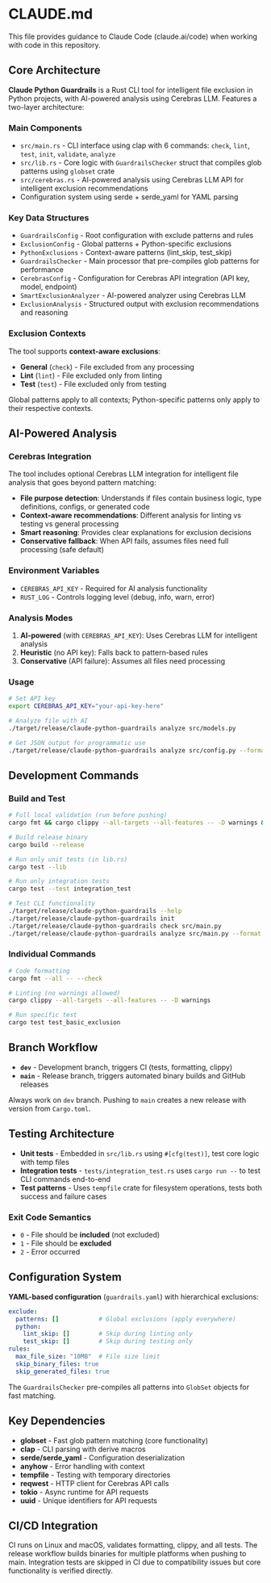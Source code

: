 # CLAUDE.md

This file provides guidance to Claude Code (claude.ai/code) when working with code in this repository.

## Core Architecture

**Claude Python Guardrails** is a Rust CLI tool for intelligent file exclusion in Python projects, with AI-powered analysis using Cerebras LLM. Features a two-layer architecture:

### Main Components
- `src/main.rs` - CLI interface using clap with 6 commands: `check`, `lint`, `test`, `init`, `validate`, `analyze`
- `src/lib.rs` - Core logic with `GuardrailsChecker` struct that compiles glob patterns using `globset` crate
- `src/cerebras.rs` - AI-powered analysis using Cerebras LLM API for intelligent exclusion recommendations
- Configuration system using serde + serde_yaml for YAML parsing

### Key Data Structures
- `GuardrailsConfig` - Root configuration with exclude patterns and rules
- `ExclusionConfig` - Global patterns + Python-specific exclusions
- `PythonExclusions` - Context-aware patterns (lint_skip, test_skip)
- `GuardrailsChecker` - Main processor that pre-compiles glob patterns for performance
- `CerebrasConfig` - Configuration for Cerebras API integration (API key, model, endpoint)
- `SmartExclusionAnalyzer` - AI-powered analyzer using Cerebras LLM
- `ExclusionAnalysis` - Structured output with exclusion recommendations and reasoning

### Exclusion Contexts
The tool supports **context-aware exclusions**:
- **General** (`check`) - File excluded from any processing
- **Lint** (`lint`) - File excluded only from linting
- **Test** (`test`) - File excluded only from testing

Global patterns apply to all contexts; Python-specific patterns only apply to their respective contexts.

## AI-Powered Analysis

### Cerebras Integration
The tool includes optional Cerebras LLM integration for intelligent file analysis that goes beyond pattern matching:

- **File purpose detection**: Understands if files contain business logic, type definitions, configs, or generated code
- **Context-aware recommendations**: Different analysis for linting vs testing vs general processing
- **Smart reasoning**: Provides clear explanations for exclusion decisions
- **Conservative fallback**: When API fails, assumes files need full processing (safe default)

### Environment Variables
- `CEREBRAS_API_KEY` - Required for AI analysis functionality
- `RUST_LOG` - Controls logging level (debug, info, warn, error)

### Analysis Modes
1. **AI-powered** (with `CEREBRAS_API_KEY`): Uses Cerebras LLM for intelligent analysis
2. **Heuristic** (no API key): Falls back to pattern-based rules  
3. **Conservative** (API failure): Assumes all files need processing

### Usage
```bash
# Set API key
export CEREBRAS_API_KEY="your-api-key-here"

# Analyze file with AI
./target/release/claude-python-guardrails analyze src/models.py

# Get JSON output for programmatic use  
./target/release/claude-python-guardrails analyze src/config.py --format json
```

## Development Commands

### Build and Test
```bash
# Full local validation (run before pushing)
cargo fmt && cargo clippy --all-targets --all-features -- -D warnings && cargo test

# Build release binary
cargo build --release

# Run only unit tests (in lib.rs)
cargo test --lib

# Run only integration tests
cargo test --test integration_test

# Test CLI functionality
./target/release/claude-python-guardrails --help
./target/release/claude-python-guardrails init
./target/release/claude-python-guardrails check src/main.py
./target/release/claude-python-guardrails analyze src/main.py --format json
```

### Individual Commands
```bash
# Code formatting
cargo fmt --all -- --check

# Linting (no warnings allowed)
cargo clippy --all-targets --all-features -- -D warnings

# Run specific test
cargo test test_basic_exclusion
```

## Branch Workflow

- **`dev`** - Development branch, triggers CI (tests, formatting, clippy)
- **`main`** - Release branch, triggers automated binary builds and GitHub releases

Always work on `dev` branch. Pushing to `main` creates a new release with version from `Cargo.toml`.

## Testing Architecture

- **Unit tests** - Embedded in `src/lib.rs` using `#[cfg(test)]`, test core logic with temp files
- **Integration tests** - `tests/integration_test.rs` uses `cargo run --` to test CLI commands end-to-end
- **Test patterns** - Uses `tempfile` crate for filesystem operations, tests both success and failure cases

### Exit Code Semantics
- `0` - File should be **included** (not excluded)
- `1` - File should be **excluded** 
- `2` - Error occurred

## Configuration System

**YAML-based configuration** (`guardrails.yaml`) with hierarchical exclusions:

```yaml
exclude:
  patterns: []           # Global exclusions (apply everywhere)
  python:
    lint_skip: []        # Skip during linting only
    test_skip: []        # Skip during testing only
rules:
  max_file_size: "10MB"  # File size limit
  skip_binary_files: true
  skip_generated_files: true
```

The `GuardrailsChecker` pre-compiles all patterns into `GlobSet` objects for fast matching.

## Key Dependencies

- **globset** - Fast glob pattern matching (core functionality)
- **clap** - CLI parsing with derive macros
- **serde/serde_yaml** - Configuration deserialization
- **anyhow** - Error handling with context
- **tempfile** - Testing with temporary directories
- **reqwest** - HTTP client for Cerebras API calls
- **tokio** - Async runtime for API requests
- **uuid** - Unique identifiers for API requests

## CI/CD Integration

CI runs on Linux and macOS, validates formatting, clippy, and all tests. The release workflow builds binaries for multiple platforms when pushing to main. Integration tests are skipped in CI due to compatibility issues but core functionality is verified directly.